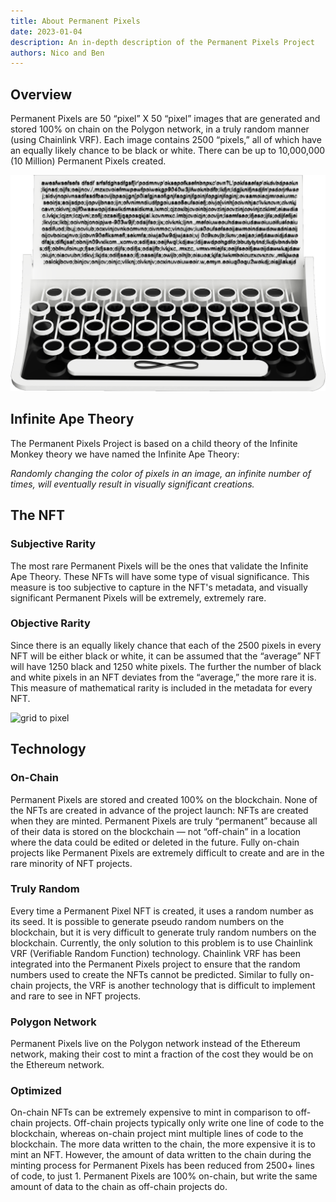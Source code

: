 ```yaml
---
title: About Permanent Pixels
date: 2023-01-04
description: An in-depth description of the Permanent Pixels Project
authors: Nico and Ben
---
```

## Overview
Permanent Pixels are 50 “pixel” X 50 “pixel” images that are generated and stored 100% on chain on the Polygon network, in a truly random manner (using Chainlink VRF). Each image contains 2500 “pixels,” all of which have an equally likely chance to be black or white. There can be up to 10,000,000 (10 Million) Permanent Pixels created.

![typewriter](/images/typewriter2.png)

## Infinite Ape Theory
The Permanent Pixels Project is based on a child theory of the Infinite Monkey theory we have named the Infinite Ape Theory:

*Randomly changing the color of pixels in an image, an infinite number of times, will eventually result in visually significant creations.*

## The NFT
### Subjective Rarity
The most rare Permanent Pixels will be the ones that validate the Infinite Ape Theory. These NFTs will have some type of visual significance. This measure is too subjective to capture in the NFT's metadata, and visually significant Permanent Pixels will be extremely, extremely rare.

### Objective Rarity
Since there is an equally likely chance that each of the 2500 pixels in every NFT will be either black or white, it can be assumed that the “average” NFT will have 1250 black and 1250 white pixels. The further the number of black and white pixels in an NFT deviates from the “average,” the more rare it is. This measure of mathematical rarity is included in the metadata for every NFT.

<img class="about-triple" src="/images/grid_to_pixel.svg" alt="grid to pixel">


## Technology
### On-Chain

Permanent Pixels are stored and created 100% on the blockchain. None of the NFTs are created in advance of the project launch: NFTs are created when they are minted. Permanent Pixels are truly “permanent” because all of their data is stored on the blockchain — not “off-chain” in a location where the data could be edited or deleted in the future. Fully on-chain projects like Permanent Pixels are extremely difficult to create and are in the rare minority of NFT projects.

### Truly Random
Every time a Permanent Pixel NFT is created, it uses a random number as its seed. It is possible to generate pseudo random numbers on the blockchain, but it is very difficult to generate truly random numbers on the blockchain. Currently, the only solution to this problem is to use Chainlink VRF (Verifiable Random Function) technology. Chainlink VRF has been integrated into the Permanent Pixels project to ensure that the random numbers used to create the NFTs cannot be predicted. Similar to fully on-chain projects, the VRF is another technology that is difficult to implement and rare to see in NFT projects.

### Polygon Network
Permanent Pixels live on the Polygon network instead of the Ethereum network, making their cost to mint a fraction of the cost they would be on the Ethereum network.

### Optimized
On-chain NFTs can be extremely expensive to mint in comparison to off-chain projects. Off-chain projects typically only write one line of code to the blockchain, whereas on-chain project mint multiple lines of code to the blockchain. The more data written to the chain, the more expensive it is to mint an NFT. However, the amount of data written to the chain during the minting process for Permanent Pixels has been reduced from 2500+ lines of code, to just 1. Permanent Pixels are 100% on-chain, but write the same amount of data to the chain as off-chain projects do.
